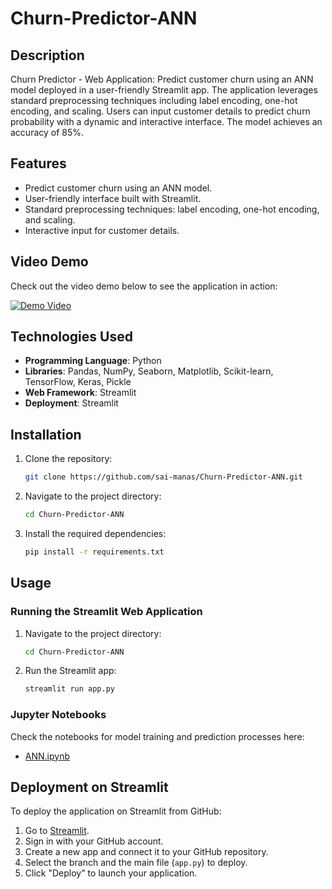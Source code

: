 # Churn-Predictor-ANN

## Description
Churn Predictor - Web Application: Predict customer churn using an ANN model deployed in a user-friendly Streamlit app. The application leverages standard preprocessing techniques including label encoding, one-hot encoding, and scaling. Users can input customer details to predict churn probability with a dynamic and interactive interface. The model achieves an accuracy of 85%.

## Features
- Predict customer churn using an ANN model.
- User-friendly interface built with Streamlit.
- Standard preprocessing techniques: label encoding, one-hot encoding, and scaling.
- Interactive input for customer details.

## Video Demo
Check out the video demo below to see the application in action:

[![Demo Video](https://img.youtube.com/vi/<VIDEO_ID>/0.jpg)](https://www.youtube.com/watch?v=<VIDEO_ID>)

## Technologies Used
- **Programming Language**: Python
- **Libraries**: Pandas, NumPy, Seaborn, Matplotlib, Scikit-learn, TensorFlow, Keras, Pickle
- **Web Framework**: Streamlit
- **Deployment**: Streamlit

## Installation
1. Clone the repository:
   ```sh
   git clone https://github.com/sai-manas/Churn-Predictor-ANN.git
   ```
2. Navigate to the project directory:
   ```sh
   cd Churn-Predictor-ANN
   ```
3. Install the required dependencies:
   ```sh
   pip install -r requirements.txt
   ```

## Usage
### Running the Streamlit Web Application
1. Navigate to the project directory:
   ```sh
   cd Churn-Predictor-ANN
   ```
2. Run the Streamlit app:
   ```sh
   streamlit run app.py
   ```

### Jupyter Notebooks
Check the notebooks for model training and prediction processes here:
- [ANN.ipynb](https://github.com/sai-manas/Churn-Predictor-ANN/blob/main/Notebooks/ANN.ipynb)

## Deployment on Streamlit
To deploy the application on Streamlit from GitHub:
1. Go to [Streamlit](https://streamlit.io/).
2. Sign in with your GitHub account.
3. Create a new app and connect it to your GitHub repository.
4. Select the branch and the main file (`app.py`) to deploy.
5. Click "Deploy" to launch your application.
```
